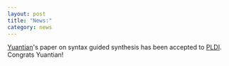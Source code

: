 ```yaml
---
layout: post
title: "News:"
category: news
---
```


[Yuantian](https://github.com/YuantianDing)'s paper on syntax guided synthesis has been accepted to [PLDI](https://pldi25.sigplan.org/). Congrats Yuantian!

<!-- Links can be in either markdown or html style -->
